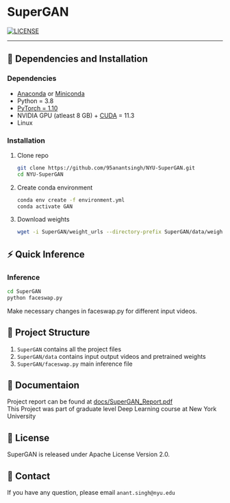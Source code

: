 <p align="center">
  <h1>SuperGAN</h1>

[![LICENSE](https://img.shields.io/badge/License-Apache%202.0-blue.svg)](https://github.com/TencentARC/GFPGAN/blob/master/LICENSE)  

</p>

---

## :wrench: Dependencies and Installation

### Dependencies
- [Anaconda](https://www.anaconda.com/download/#linux) or [Miniconda](https://docs.conda.io/en/latest/miniconda.html)
- Python = 3.8
- [PyTorch = 1.10](https://pytorch.org/)
- NVIDIA GPU (atleast 8 GB) + [CUDA](https://developer.nvidia.com/cuda-downloads) = 11.3
- Linux


### Installation



1. Clone repo

    ```bash
    git clone https://github.com/95anantsingh/NYU-SuperGAN.git
    cd NYU-SuperGAN
    ```

1. Create conda environment

    ```bash
    conda env create -f environment.yml
    conda activate GAN
    ```

1. Download weights

    ```bash
    wget -i SuperGAN/weight_urls --directory-prefix SuperGAN/data/weights
    ```
    


## :zap: Quick Inference



### Inference


```bash
cd SuperGAN
python faceswap.py
```

Make necessary changes in faceswap.py for different input videos.


## :file_folder: Project Structure

1. `SuperGAN` contains all the project files
2. `SuperGAN/data` contains input output videos and pretrained weights
3. `SuperGAN/faceswap.py` main inference file


## :blue_book: Documentaion

Project report can be found at [docs/SuperGAN_Report.pdf](https://github.com/95anantsingh/NYU-SuperGAN/tree/main/docs/project_report.pdf)
<br>
This Project was part of graduate level Deep Learning course at New York University

## :scroll: License

SuperGAN is released under Apache License Version 2.0.


## :e-mail: Contact

If you have any question, please email `anant.singh@nyu.edu`


<!-- # To-Do

1. Unwanted file purge
2. 

<br><br>

# Setup

1. Run - `git clone `
2. Run - `python setup.py` only once.
3. Run - `GAN ` to activate shared environment afterwards whenever required.
4. Run - `SuperGAN_DATA` for switching to data directory whenever required.

<br><br>

# How to

## Download a Video

Format - <br>
`yt-dlp $source_url --merge-output-format mp4 -o $output_path`

> Example - <br>
> `yt-dlp 'https://www.youtube.com/watch?v=fCF8I_X1qKI' #@param {type:"string"} --merge-output-format mp4 -o ./data/video_Downloads/elon_musk.mp4`

<br>

## Trim a Video

Format - <br>
`ffmpeg -y -i $input_path -ss $source_start -to $source_end -r $fps $output_path`

> Example - <br>
> `ffmpeg -y -i ./data/video_downloads/elon_musk.mp4 -ss '00:01:48' -to '00:03:33' -r 30 ./data/input/elon_musk.mp4`

<br>

## Crop a Video

Format - <br>
`ffmpeg -i $input_path -filter:v 'crop=w=$width:h=$height:x=$top_left_x:y=$top_left_y' -r $fps $output_path`

> Example - <br>
> `ffmpeg -i ./data/input/elon_musk.mp4 -filter:v 'crop=w=620:h=530:x=650:y=0' -r 30 ./data/input/elon_musk_croped.mp4`

<br>

## How to Stack models

### 1. Run FSGAN

1.

<br>

### 2. Extract Frames

1. 

<br>

### 3. Run GFPGAN

1.

<br>

### 4. Encode Video

1.  -->